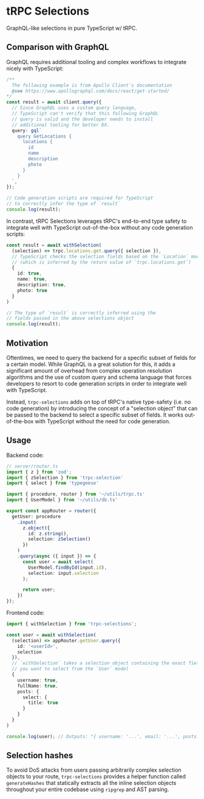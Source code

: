 # tRPC Selections

GraphQL-like selections in pure TypeScript w/ tRPC.

## Comparison with GraphQL

GraphQL requires additional tooling and complex workflows to integrate nicely with TypeScript:

```typescript
/**
  The following example is from Apollo Client's documentation
  @see https://www.apollographql.com/docs/react/get-started/
*/
const result = await client.query({
  // Since GraphQL uses a custom query language,
  // TypeScript can't verify that this following GraphQL
  // query is valid and the developer needs to install
  // additional tooling for better DX.
  query: gql`
    query GetLocations {
      locations {
        id
        name
        description
        photo
      }
    }
  `,
});

// Code generation scripts are required for TypeScript
// to correctly infer the type of `result`
console.log(result);
```

In contrast, tRPC Selections leverages tRPC's end-to-end type safety to integrate well with TypeScript out-of-the-box without any code generation scripts:

```typescript
const result = await withSelection(
  (selection) => trpc.locations.get.query({ selection }),
  // TypeScript checks the selection fields based on the `Location` model
  // (which is inferred by the return value of `trpc.locations.get`)
  {
    id: true,
    name: true,
    description: true,
    photo: true
  }
)

// The type of `result` is correctly inferred using the
// fields passed in the above selections object
console.log(result);
```

## Motivation

Oftentimes, we need to query the backend for a specific subset of fields for a certain model. While GraphQL is a great solution for this, it adds a significant amount of overhead from complex operation resolution algorithms and the use of custom query and schema language that forces developers to resort to code generation scripts in order to integrate well with TypeScript.

Instead, `trpc-selections` adds on top of tRPC's native type-safety (i.e. no code generation) by introducing the concept of a "selection object" that can be passed to the backend to select a specific subset of fields. It works out-of-the-box with TypeScript without the need for code generation.

## Usage

Backend code:

```typescript
// server/router.ts
import { z } from 'zod';
import { zSelection } from 'trpc-selection'
import { select } from 'typegeese'

import { procedure, router } from '~/utils/trpc.ts'
import { UserModel } from '~/utils/db.ts'

export const appRouter = router({
  getUser: procedure
    .input(
      z.object({
        id: z.string(),
        selection: zSelection()
      })
    )
    .query(async ({ input }) => {
      const user = await select(
        UserModel.findById(input.id),
        selection: input.selection
      );

      return user;
    })
});
```

Frontend code:
```typescript
import { withSelection } from 'trpc-selections';

const user = await withSelection(
  (selection) => appRouter.getUser.query({
    id: '<userId>',
    selection
  }),
  // `withSelection` takes a selection object containing the exact fields
  // you want to select from the `User` model
  {
    username: true,
    fullName: true,
    posts: {
      select: {
        title: true
      }
    }
  }
)

console.log(user); // Outputs: "{ username: '...', email: '...', posts: [{ title: '...' }, ...] }"
```

## Selection hashes

To avoid DoS attacks from users passing arbitrarily complex selection objects to your route, `trpc-selections` provides a helper function called `generateHashes` that statically extracts all the inline selection objects throughout your entire codebase using `ripgrep` and AST parsing.


